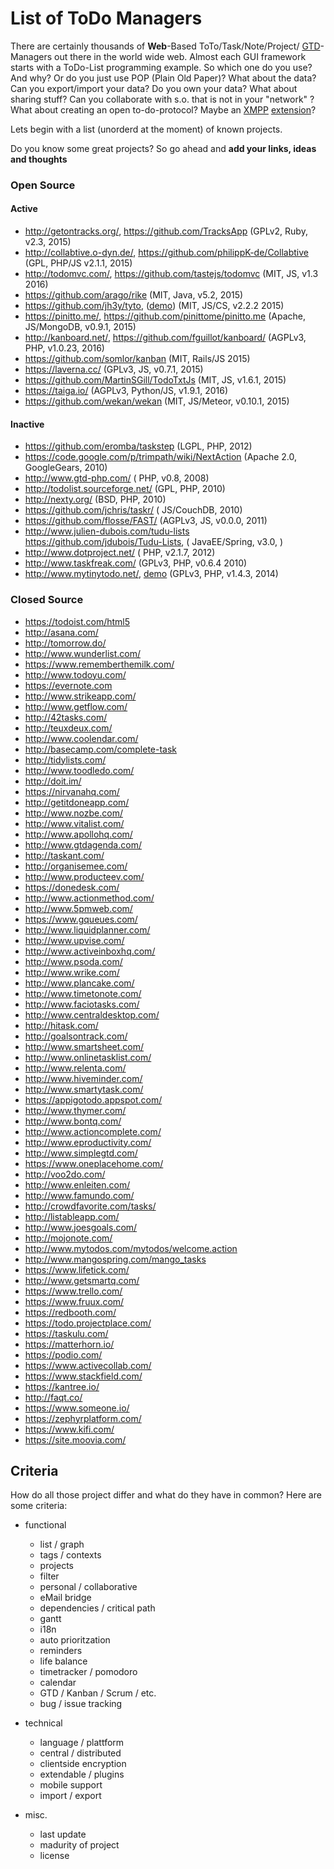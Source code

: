 # List of ToDo Managers

There are certainly thousands of **Web**-Based ToTo/Task/Note/Project/
[GTD](https://en.wikipedia.org/wiki/Getting_Things_Done)-Managers
out there in the world wide web.
Almost each GUI framework starts with a ToDo-List programming example.
So which one do you use? And why? Or do you just use POP (Plain Old Paper)?
What about the data? Can you export/import your data? Do you own your data?
What about sharing stuff? Can you collaborate with s.o. that is not in your
"network" ?
What about creating an open to-do-protocol? Maybe an [XMPP](http://xmpp.org)
[extension](http://xmpp.org/xmpp-protocols/xmpp-extensions/)?

Lets begin with a list (unorderd at the moment) of known projects.

Do you know some great projects?
So go ahead and **add your links, ideas and thoughts**

### Open Source

#### Active

- http://getontracks.org/,
  https://github.com/TracksApp                        (GPLv2,      Ruby, v2.3,             2015)
- http://collabtive.o-dyn.de/,
  https://github.com/philippK-de/Collabtive           (GPL,        PHP/JS         v2.1.1,  2015)
- http://todomvc.com/,
  https://github.com/tastejs/todomvc                  (MIT,        JS,            v1.3     2016)
- https://github.com/arago/rike                       (MIT,        Java,          v5.2,    2015)
- https://github.com/jh3y/tyto,
  ([demo](http://jh3y.github.io/tyto))                (MIT,        JS/CS,         v2.2.2   2015)
- https://pinitto.me/,
  https://github.com/pinittome/pinitto.me             (Apache,     JS/MongoDB,    v0.9.1,  2015)
- http://kanboard.net/,
  https://github.com/fguillot/kanboard/               (AGPLv3,     PHP,           v1.0.23, 2016)
- https://github.com/somlor/kanban                    (MIT,        Rails/JS                2015)
- https://laverna.cc/                                 (GPLv3,      JS,            v0.7.1,  2015)
- https://github.com/MartinSGill/TodoTxtJs            (MIT,        JS,            v1.6.1,  2015)
- https://taiga.io/                                   (AGPLv3,     Python/JS,     v1.9.1,  2016)
- https://github.com/wekan/wekan                      (MIT,        JS/Meteor,     v0.10.1, 2015)

#### Inactive

- https://github.com/eromba/taskstep                  (LGPL,       PHP,                    2012)
- https://code.google.com/p/trimpath/wiki/NextAction  (Apache 2.0, GoogleGears,            2010)
- http://www.gtd-php.com/                             (            PHP,           v0.8,    2008)
- http://todolist.sourceforge.net/                    (GPL,        PHP,                    2010)
- http://nexty.org/                                   (BSD,        PHP,                    2010)
- https://github.com/jchris/taskr/                    (            JS/CouchDB,             2010)
- https://github.com/flosse/FAST/                     (AGPLv3,     JS,            v0.0.0,  2011)
- http://www.julien-dubois.com/tudu-lists
  https://github.com/jdubois/Tudu-Lists,              (            JavaEE/Spring, v3.0,        )
- http://www.dotproject.net/                          (            PHP,           v2.1.7,  2012)
- http://www.taskfreak.com/                           (GPLv3,      PHP,           v0.6.4   2010)
- http://www.mytinytodo.net/,
  [demo](http://www.mytinytodo.net/demo/)             (GPLv3,      PHP,           v1.4.3,  2014)


### Closed Source

- https://todoist.com/html5
- http://asana.com/
- http://tomorrow.do/
- http://www.wunderlist.com/
- https://www.rememberthemilk.com/
- http://www.todoyu.com/
- https://evernote.com
- http://www.strikeapp.com/
- http://www.getflow.com/
- http://42tasks.com/
- http://teuxdeux.com/
- http://www.coolendar.com/
- http://basecamp.com/complete-task
- http://tidylists.com/
- http://www.toodledo.com/
- http://doit.im/
- https://nirvanahq.com/
- http://getitdoneapp.com/
- http://www.nozbe.com/
- http://www.vitalist.com/
- http://www.apollohq.com/
- http://www.gtdagenda.com/
- http://taskant.com/
- http://organisemee.com/
- http://www.producteev.com/
- https://donedesk.com/
- http://www.actionmethod.com/
- http://www.5pmweb.com/
- https://www.gqueues.com/
- http://www.liquidplanner.com/
- http://www.upvise.com/
- http://www.activeinboxhq.com/
- http://www.psoda.com/
- http://www.wrike.com/
- http://www.plancake.com/
- http://www.timetonote.com/
- http://www.faciotasks.com/
- http://www.centraldesktop.com/
- http://hitask.com/
- http://goalsontrack.com/
- http://www.smartsheet.com/
- http://www.onlinetasklist.com/
- http://www.relenta.com/
- http://www.hiveminder.com/
- http://www.smartytask.com/
- https://appigotodo.appspot.com/
- http://www.thymer.com/
- http://www.bontq.com/
- http://www.actioncomplete.com/
- http://www.eproductivity.com/
- http://www.simplegtd.com/
- https://www.oneplacehome.com/
- http://voo2do.com/
- http://www.enleiten.com/
- http://www.famundo.com/
- http://crowdfavorite.com/tasks/
- http://listableapp.com/
- http://www.joesgoals.com/
- http://mojonote.com/
- http://www.mytodos.com/mytodos/welcome.action
- http://www.mangospring.com/mango_tasks
- https://www.lifetick.com/
- http://www.getsmartq.com/
- https://www.trello.com/
- https://www.fruux.com/
- https://redbooth.com/
- https://todo.projectplace.com/
- https://taskulu.com/
- https://matterhorn.io/
- https://podio.com/
- https://www.activecollab.com/
- https://www.stackfield.com/
- https://kantree.io/
- http://faqt.co/
- https://www.someone.io/
- https://zephyrplatform.com/
- https://www.kifi.com/
- https://site.moovia.com/

## Criteria

How do all those project differ and what do they have in common?
Here are some criteria:

- functional
    - list / graph
    - tags / contexts
    - projects
    - filter
    - personal / collaborative
    - eMail bridge
    - dependencies / critical path
    - gantt
    - i18n
    - auto prioritzation
    - reminders
    - life balance
    - timetracker / pomodoro
    - calendar
    - GTD / Kanban / Scrum / etc.
    - bug / issue tracking

- technical
    - language / plattform
    - central / distributed
    - clientside encryption
    - extendable / plugins
    - mobile support
    - import / export

- misc.
    - last update
    - madurity of project
    - license
